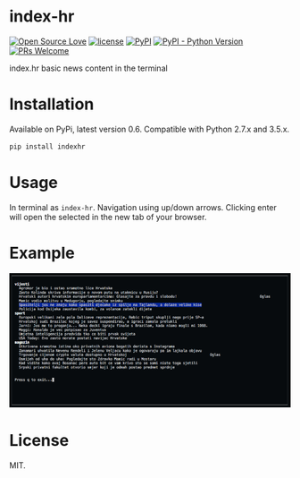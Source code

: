 # index-hr
[![Open Source Love](https://badges.frapsoft.com/os/v1/open-source.svg?v=103)](https://github.com/ellerbrock/open-source-badges/)
[![license](https://img.shields.io/github/license/marinko-peso/index-hr.svg)](https://github.com/marinko-peso/gremlinc/blob/master/LICENSE)
[![PyPI](https://img.shields.io/pypi/v/indexhr.svg)](https://pypi.org/project/indexhr/)
[![PyPI - Python Version](https://img.shields.io/pypi/pyversions/indexhr.svg)](https://pypi.org/project/indexhr/)
[![PRs Welcome](https://img.shields.io/badge/PRs-welcome-brightgreen.svg)](http://makeapullrequest.com)

index.hr basic news content in the terminal


# Installation

Available on PyPi, latest version 0.6.
Compatible with Python 2.7.x and 3.5.x.

```sh
pip install indexhr
```


# Usage

In terminal as ```index-hr```.
Navigation using up/down arrows. Clicking enter will open the selected in the new tab of your browser.


# Example

![Content Example](example.png)


# License

MIT.

